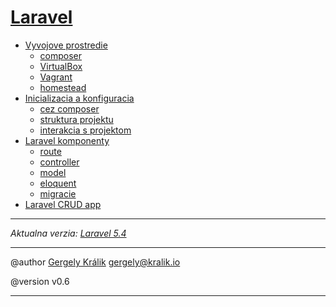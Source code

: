 [Laravel](./index.html)
=======================

- [Vyvojove prostredie](./prostredie.html#vyvojove-prostredie)
	+ [composer](./prostredie.html#composer)
	+ [VirtualBox](./prostredie.html#virtualbox)
	+ [Vagrant](./prostredie.html#vagrant)
	+ [homestead](./prostredie.html#homestead)
- [Inicializacia a konfiguracia](./inicializacia.html#inicializacia-laravelu-a-konfiguracia-prostredia)
	+ [cez composer](./inicializacia.html#cez-composer)
	+ [struktura projektu](./inicializacia.html#struktura-projektu)
	+ [interakcia s projektom](./inicializacia.html#interakcia-s-laravelom)
- [Laravel komponenty](./komponenty.html)
	+ [route](./komponenty.html#route)
	+ [controller](./komponenty.html#controller)
	+ [model](./komponenty.html#model)
	+ [eloquent](./komponenty.html#eloquent)
	+ [migracie](./komponenty.html#migracie)
- [Laravel CRUD app](./crud.html)

- - - -

*Aktualna verzia: [Laravel 5.4](https://laravel.com/docs/5.4)*

- - - -

@author [Gergely Králik](https://github.com/gergelykralik) <gergely@kralik.io>

@version v0.6

- - - -
